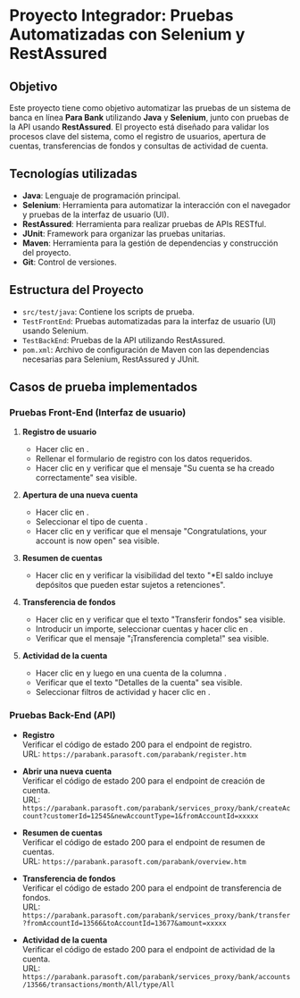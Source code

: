 # Proyecto Integrador: Pruebas Automatizadas con Selenium y RestAssured

## Objetivo

Este proyecto tiene como objetivo automatizar las pruebas de un sistema de banca en línea **Para Bank** utilizando **Java** y **Selenium**, junto con pruebas de la API usando **RestAssured**. El proyecto está diseñado para validar los procesos clave del sistema, como el registro de usuarios, apertura de cuentas, transferencias de fondos y consultas de actividad de cuenta.

## Tecnologías utilizadas

- **Java**: Lenguaje de programación principal.
- **Selenium**: Herramienta para automatizar la interacción con el navegador y pruebas de la interfaz de usuario (UI).
- **RestAssured**: Herramienta para realizar pruebas de APIs RESTful.
- **JUnit**: Framework para organizar las pruebas unitarias.
- **Maven**: Herramienta para la gestión de dependencias y construcción del proyecto.
- **Git**: Control de versiones.

## Estructura del Proyecto

- `src/test/java`: Contiene los scripts de prueba.
- `TestFrontEnd`: Pruebas automatizadas para la interfaz de usuario (UI) usando Selenium.
- `TestBackEnd`: Pruebas de la API utilizando RestAssured.
- `pom.xml`: Archivo de configuración de Maven con las dependencias necesarias para Selenium, RestAssured y JUnit.

## Casos de prueba implementados

### Pruebas Front-End (Interfaz de usuario)

1. **Registro de usuario**
   - Hacer clic en <Registro>.
   - Rellenar el formulario de registro con los datos requeridos.
   - Hacer clic en <Registrar> y verificar que el mensaje "Su cuenta se ha creado correctamente" sea visible.

2. **Apertura de una nueva cuenta**
   - Hacer clic en <Abrir nueva cuenta>.
   - Seleccionar el tipo de cuenta <Ahorros>.
   - Hacer clic en <Abrir nueva cuenta> y verificar que el mensaje "Congratulations, your account is now open" sea visible.

3. **Resumen de cuentas**
   - Hacer clic en <Resumen de cuentas> y verificar la visibilidad del texto "*El saldo incluye depósitos que pueden estar sujetos a retenciones".

4. **Transferencia de fondos**
   - Hacer clic en <Transferencia de fondos> y verificar que el texto "Transferir fondos" sea visible.
   - Introducir un importe, seleccionar cuentas y hacer clic en <Transferir>.
   - Verificar que el mensaje "¡Transferencia completa!" sea visible.

5. **Actividad de la cuenta**
   - Hacer clic en <Resumen de cuentas> y luego en una cuenta de la columna <Cuenta>.
   - Verificar que el texto "Detalles de la cuenta" sea visible.
   - Seleccionar filtros de actividad y hacer clic en <Ir>.

### Pruebas Back-End (API)

- **Registro**  
  Verificar el código de estado 200 para el endpoint de registro.  
  URL: `https://parabank.parasoft.com/parabank/register.htm`

- **Abrir una nueva cuenta**  
  Verificar el código de estado 200 para el endpoint de creación de cuenta.  
  URL: `https://parabank.parasoft.com/parabank/services_proxy/bank/createAccount?customerId=12545&newAccountType=1&fromAccountId=xxxxx`

- **Resumen de cuentas**  
  Verificar el código de estado 200 para el endpoint de resumen de cuentas.  
  URL: `https://parabank.parasoft.com/parabank/overview.htm`

- **Transferencia de fondos**  
  Verificar el código de estado 200 para el endpoint de transferencia de fondos.  
  URL: `https://parabank.parasoft.com/parabank/services_proxy/bank/transfer?fromAccountId=13566&toAccountId=13677&amount=xxxxx`

- **Actividad de la cuenta**  
  Verificar el código de estado 200 para el endpoint de actividad de la cuenta.  
  URL: `https://parabank.parasoft.com/parabank/services_proxy/bank/accounts/13566/transactions/month/All/type/All`
